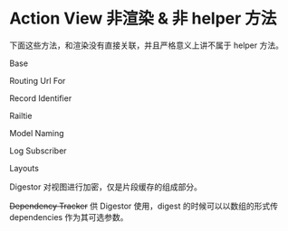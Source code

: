# Action View 非渲染 & 非 helper 方法

下面这些方法，和渲染没有直接关联，并且严格意义上讲不属于 helper 方法。

Base

Routing Url For

Record Identifier

Railtie

Model Naming

Log Subscriber

Layouts

Digestor
对视图进行加密，仅是片段缓存的组成部分。

~~Dependency Tracker~~
供 Digestor 使用，digest 的时候可以以数组的形式传 dependencies 作为其可选参数。
